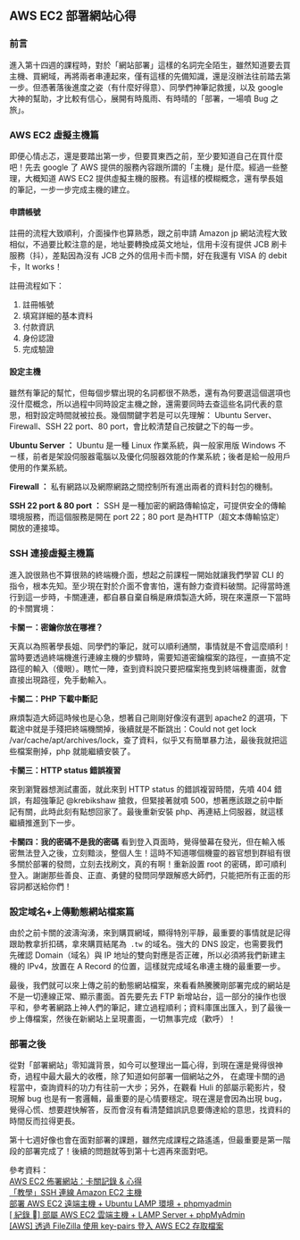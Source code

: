 ## AWS EC2 部署網站心得

### 前言
進入第十四週的課程時，對於「網站部署」這樣的名詞完全陌生，雖然知道要去買主機、買網域，再將兩者串連起來，僅有這樣的先備知識，還是沒辦法往前踏去第一步。但憑著落後進度之姿（有什麼好得意）、同學們神筆記救援，以及 google 大神的幫助，才比較有信心，展開有時風雨、有時晴的「部署，一場噴 Bug 之旅」。

### AWS EC2 虛擬主機篇
即便心情忐忑，還是要踏出第一步，但要買東西之前，至少要知道自己在買什麼吧！先去 google 了 AWS 提供的服務內容跟所謂的「主機」是什麼。經過一些整理，大概知道 AWS EC2 提供虛擬主機的服務。有這樣的模糊概念，還有學長姐的筆記，一步一步完成主機的建立。

#### 申請帳號
註冊的流程大致順利，介面操作也算熟悉，跟之前申請 Amazon jp 網站流程大致相似，不過要比較注意的是，地址要轉換成英文地址，信用卡沒有提供 JCB 刷卡服務（抖），差點因為沒有 JCB 之外的信用卡而卡關，好在我還有 VISA 的 debit 卡，It works！

註冊流程如下：<br>
1. 註冊帳號<br>
2. 填寫詳細的基本資料<br>
3. 付款資訊<br>
4. 身份認證<br>
5. 完成驗證

#### 設定主機
雖然有筆記的幫忙，但每個步驟出現的名詞都很不熟悉，還有為何要選這個選項也沒什麼概念，所以過程中同時設定主機之餘，還需要同時去查這些名詞代表的意思，相對設定時間就被拉長。幾個關鍵字若是可以先理解： Ubuntu Server、Firewall、SSH 22 port、80 port，會比較清楚自己按鍵之下的每一步。

**Ubuntu Server ：**
Ubuntu 是一種 Linux 作業系統，與一般家用版 Windows 不ㄧ樣，前者是架設伺服器電腦以及優化伺服器效能的作業系統；後者是給一般用戶使用的作業系統。

**Firewall ：**
私有網路以及網際網路之間控制所有進出兩者的資料封包的機制。

**SSH 22 port & 80 port ：**
SSH 是一種加密的網路傳輸協定，可提供安全的傳輸環境服務，而這個服務是開在 port 22；80 port 是為HTTP（超文本傳輸協定）開放的連接埠。

### SSH 連接虛擬主機篇
進入說很熟也不算很熟的終端機介面，想起之前課程一開始就讓我們學習 CLI 的指令，根本先知。至少現在對於介面不會害怕，還有餘力查資料破關。記得當時進行到這一步時，卡關連連，都自暴自棄自稱是麻煩製造大師，現在來還原一下當時的卡關實境：

**卡關ㄧ：密鑰你放在哪裡？**

天真以為照著學長姐、同學們的筆記，就可以順利通關，事情就是不會這麼順利！當時要透過終端機進行連線主機的步驟時，需要知道密鑰檔案的路徑，一直搞不定路徑的輸入（傻眼）。瞎忙一陣，查到資料說只要把檔案拖曳到終端機畫面，就會直接出現路徑，免手動輸入。

**卡關二：PHP 下載中斷記**

麻煩製造大師這時候也是心急，想著自己剛剛好像沒有選到 apache2 的選項，下載途中就是手殘把終端機關掉，後續就是不斷跳出：Could not get lock /var/cache/apt/archives/lock，查了資料，似乎又有簡單暴力法，最後我就把這些檔案刪掉，php 就能繼續安裝了。

**卡關三：HTTP status 錯誤複習**

來到瀏覽器想測試畫面，就此來到 HTTP status 的錯誤複習時間，先噴 404 錯誤，有超強筆記 @krebikshaw 搶救，但緊接著就噴 500，想著應該跟之前中斷記有關，此時此刻有點想回家了。最後重新安裝 php、再連結上伺服器，就這樣繼續推進到下一步。

**卡關四：我的密碼不是我的密碼**
看到登入頁面時，覺得螢幕在發光，但在輸入帳密無法登入之後，立刻黯淡，整個人生！這時不知道哪個機靈的器官想到群組有很多關於部署的發問，立刻去找刷文，真的有啊！重新設置 root 的密碼，即可順利登入。謝謝那些善良、正直、勇健的發問同學跟解惑大師們，只能把所有正面的形容詞都送給你們！

### 設定域名+上傳動態網站檔案篇
由於之前卡關的波濤洶湧，來到購買網域，顯得特別平靜，最重要的事情就是記得跟助教拿折扣碼，拿來購買結尾為` .tw` 的域名。強大的 DNS 設定，也需要我們先確認 Domain（域名）與 IP 地址的雙向對應是否正確，所以必須將我們新建主機的 IPv4，放置在 A Record 的位置，這樣就完成域名串連主機的最重要一步。

最後，我們就可以來上傳之前的動態網站檔案，來看看熱騰騰剛部署完成的網站是不是一切連線正常、顯示畫面。首先要先去 FTP 新增站台，這一部分的操作也很平和，參考著網路上神人們的筆記，建立過程順利；資料庫匯出匯入，到了最後一步上傳檔案，然後在新網站上呈現畫面，一切無事完成（歡呼）！

### 部署之後
從對「部署網站」零知識背景，如今可以整理出一篇心得，到現在還是覺得很神奇，過程中最大最大的收穫，除了知道如何部署一個網站之外，
在處理卡關的過程當中，查詢資料的功力有往前一大步；另外，在觀看 Huli 的部屬示範影片，發現解 bug 也是有一套邏輯，最重要的是心情要穩定。現在還是會因為出現 bug，覺得心慌、想要趕快解答，反而會沒有看清楚錯誤訊息要傳達給的意思，找資料的時間反而拉得更長。

第十七週好像也會在面對部署的課題，雖然完成課程之路遙遙，但最重要是第一階段的部署完成了！後續的問題就等到第十七週再來面對吧。

參考資料：<br>
[AWS EC2 佈署網站：卡關記錄 & 心得](https://nicolakacha.coderbridge.io/2020/09/16/launch-website/)<br>
[「教學」SSH 連線 Amazon EC2 主機](https://diary.taskinghouse.com/posts/310691-ssh-connection-amazon-ec2/)<br>
[部署 AWS EC2 遠端主機 + Ubuntu LAMP 環境 + phpmyadmin](https://github.com/Lidemy/mentor-program-2nd-yuchun33/issues/15)<br>
[[ 紀錄 ] 部屬 AWS EC2 雲端主機 + LAMP Server + phpMyAdmin](https://reurl.cc/VXmKDN)<br>
[[AWS] 透過 FileZilla 使用 key-pairs 登入 AWS EC2 存取檔案](https://reurl.cc/gmn9AV)




